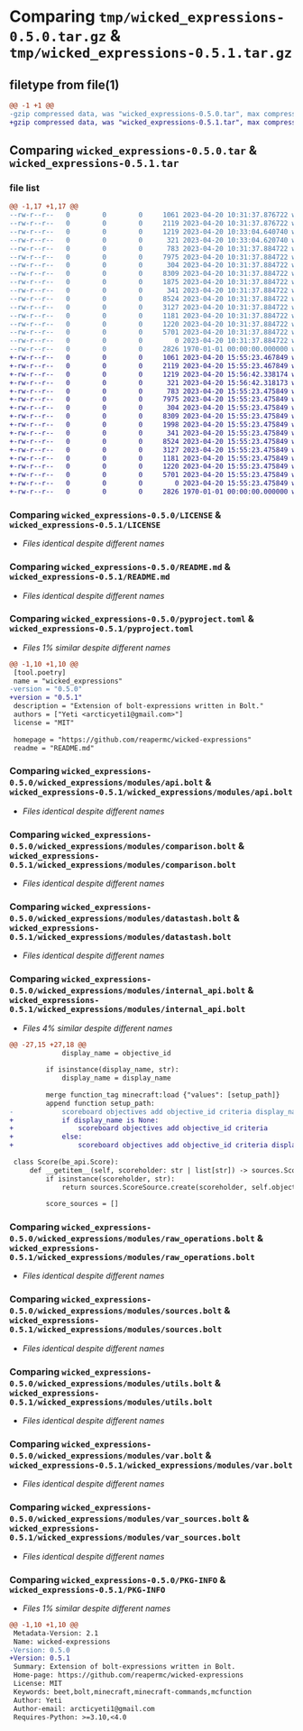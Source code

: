 # Comparing `tmp/wicked_expressions-0.5.0.tar.gz` & `tmp/wicked_expressions-0.5.1.tar.gz`

## filetype from file(1)

```diff
@@ -1 +1 @@
-gzip compressed data, was "wicked_expressions-0.5.0.tar", max compression
+gzip compressed data, was "wicked_expressions-0.5.1.tar", max compression
```

## Comparing `wicked_expressions-0.5.0.tar` & `wicked_expressions-0.5.1.tar`

### file list

```diff
@@ -1,17 +1,17 @@
--rw-r--r--   0        0        0     1061 2023-04-20 10:31:37.876722 wicked_expressions-0.5.0/LICENSE
--rw-r--r--   0        0        0     2119 2023-04-20 10:31:37.876722 wicked_expressions-0.5.0/README.md
--rw-r--r--   0        0        0     1219 2023-04-20 10:33:04.640740 wicked_expressions-0.5.0/pyproject.toml
--rw-r--r--   0        0        0      321 2023-04-20 10:33:04.620740 wicked_expressions-0.5.0/wicked_expressions/__init__.py
--rw-r--r--   0        0        0      783 2023-04-20 10:31:37.884722 wicked_expressions-0.5.0/wicked_expressions/modules/api.bolt
--rw-r--r--   0        0        0     7975 2023-04-20 10:31:37.884722 wicked_expressions-0.5.0/wicked_expressions/modules/comparison.bolt
--rw-r--r--   0        0        0      304 2023-04-20 10:31:37.884722 wicked_expressions-0.5.0/wicked_expressions/modules/config.bolt
--rw-r--r--   0        0        0     8309 2023-04-20 10:31:37.884722 wicked_expressions-0.5.0/wicked_expressions/modules/datastash.bolt
--rw-r--r--   0        0        0     1875 2023-04-20 10:31:37.884722 wicked_expressions-0.5.0/wicked_expressions/modules/internal_api.bolt
--rw-r--r--   0        0        0      341 2023-04-20 10:31:37.884722 wicked_expressions-0.5.0/wicked_expressions/modules/nbtlib.bolt
--rw-r--r--   0        0        0     8524 2023-04-20 10:31:37.884722 wicked_expressions-0.5.0/wicked_expressions/modules/raw_operations.bolt
--rw-r--r--   0        0        0     3127 2023-04-20 10:31:37.884722 wicked_expressions-0.5.0/wicked_expressions/modules/sources.bolt
--rw-r--r--   0        0        0     1181 2023-04-20 10:31:37.884722 wicked_expressions-0.5.0/wicked_expressions/modules/utils.bolt
--rw-r--r--   0        0        0     1220 2023-04-20 10:31:37.884722 wicked_expressions-0.5.0/wicked_expressions/modules/var.bolt
--rw-r--r--   0        0        0     5701 2023-04-20 10:31:37.884722 wicked_expressions-0.5.0/wicked_expressions/modules/var_sources.bolt
--rw-r--r--   0        0        0        0 2023-04-20 10:31:37.884722 wicked_expressions-0.5.0/wicked_expressions/py.typed
--rw-r--r--   0        0        0     2826 1970-01-01 00:00:00.000000 wicked_expressions-0.5.0/PKG-INFO
+-rw-r--r--   0        0        0     1061 2023-04-20 15:55:23.467849 wicked_expressions-0.5.1/LICENSE
+-rw-r--r--   0        0        0     2119 2023-04-20 15:55:23.467849 wicked_expressions-0.5.1/README.md
+-rw-r--r--   0        0        0     1219 2023-04-20 15:56:42.338174 wicked_expressions-0.5.1/pyproject.toml
+-rw-r--r--   0        0        0      321 2023-04-20 15:56:42.318173 wicked_expressions-0.5.1/wicked_expressions/__init__.py
+-rw-r--r--   0        0        0      783 2023-04-20 15:55:23.475849 wicked_expressions-0.5.1/wicked_expressions/modules/api.bolt
+-rw-r--r--   0        0        0     7975 2023-04-20 15:55:23.475849 wicked_expressions-0.5.1/wicked_expressions/modules/comparison.bolt
+-rw-r--r--   0        0        0      304 2023-04-20 15:55:23.475849 wicked_expressions-0.5.1/wicked_expressions/modules/config.bolt
+-rw-r--r--   0        0        0     8309 2023-04-20 15:55:23.475849 wicked_expressions-0.5.1/wicked_expressions/modules/datastash.bolt
+-rw-r--r--   0        0        0     1998 2023-04-20 15:55:23.475849 wicked_expressions-0.5.1/wicked_expressions/modules/internal_api.bolt
+-rw-r--r--   0        0        0      341 2023-04-20 15:55:23.475849 wicked_expressions-0.5.1/wicked_expressions/modules/nbtlib.bolt
+-rw-r--r--   0        0        0     8524 2023-04-20 15:55:23.475849 wicked_expressions-0.5.1/wicked_expressions/modules/raw_operations.bolt
+-rw-r--r--   0        0        0     3127 2023-04-20 15:55:23.475849 wicked_expressions-0.5.1/wicked_expressions/modules/sources.bolt
+-rw-r--r--   0        0        0     1181 2023-04-20 15:55:23.475849 wicked_expressions-0.5.1/wicked_expressions/modules/utils.bolt
+-rw-r--r--   0        0        0     1220 2023-04-20 15:55:23.475849 wicked_expressions-0.5.1/wicked_expressions/modules/var.bolt
+-rw-r--r--   0        0        0     5701 2023-04-20 15:55:23.475849 wicked_expressions-0.5.1/wicked_expressions/modules/var_sources.bolt
+-rw-r--r--   0        0        0        0 2023-04-20 15:55:23.475849 wicked_expressions-0.5.1/wicked_expressions/py.typed
+-rw-r--r--   0        0        0     2826 1970-01-01 00:00:00.000000 wicked_expressions-0.5.1/PKG-INFO
```

### Comparing `wicked_expressions-0.5.0/LICENSE` & `wicked_expressions-0.5.1/LICENSE`

 * *Files identical despite different names*

### Comparing `wicked_expressions-0.5.0/README.md` & `wicked_expressions-0.5.1/README.md`

 * *Files identical despite different names*

### Comparing `wicked_expressions-0.5.0/pyproject.toml` & `wicked_expressions-0.5.1/pyproject.toml`

 * *Files 1% similar despite different names*

```diff
@@ -1,10 +1,10 @@
 [tool.poetry]
 name = "wicked_expressions"
-version = "0.5.0"
+version = "0.5.1"
 description = "Extension of bolt-expressions written in Bolt."
 authors = ["Yeti <arcticyeti1@gmail.com>"]
 license = "MIT"
 
 homepage = "https://github.com/reapermc/wicked-expressions"
 readme = "README.md"
```

### Comparing `wicked_expressions-0.5.0/wicked_expressions/modules/api.bolt` & `wicked_expressions-0.5.1/wicked_expressions/modules/api.bolt`

 * *Files identical despite different names*

### Comparing `wicked_expressions-0.5.0/wicked_expressions/modules/comparison.bolt` & `wicked_expressions-0.5.1/wicked_expressions/modules/comparison.bolt`

 * *Files identical despite different names*

### Comparing `wicked_expressions-0.5.0/wicked_expressions/modules/datastash.bolt` & `wicked_expressions-0.5.1/wicked_expressions/modules/datastash.bolt`

 * *Files identical despite different names*

### Comparing `wicked_expressions-0.5.0/wicked_expressions/modules/internal_api.bolt` & `wicked_expressions-0.5.1/wicked_expressions/modules/internal_api.bolt`

 * *Files 4% similar despite different names*

```diff
@@ -27,15 +27,18 @@
             display_name = objective_id
 
         if isinstance(display_name, str):
             display_name = display_name
 
         merge function_tag minecraft:load {"values": [setup_path]}
         append function setup_path:
-            scoreboard objectives add objective_id criteria display_name
+            if display_name is None:
+                scoreboard objectives add objective_id criteria
+            else:
+                scoreboard objectives add objective_id criteria display_name
 
 class Score(be_api.Score):
     def __getitem__(self, scoreholder: str | list[str]) -> sources.ScoreSource | list[sources.ScoreSource]:
         if isinstance(scoreholder, str):
             return sources.ScoreSource.create(scoreholder, self.objective)
 
         score_sources = []
```

### Comparing `wicked_expressions-0.5.0/wicked_expressions/modules/raw_operations.bolt` & `wicked_expressions-0.5.1/wicked_expressions/modules/raw_operations.bolt`

 * *Files identical despite different names*

### Comparing `wicked_expressions-0.5.0/wicked_expressions/modules/sources.bolt` & `wicked_expressions-0.5.1/wicked_expressions/modules/sources.bolt`

 * *Files identical despite different names*

### Comparing `wicked_expressions-0.5.0/wicked_expressions/modules/utils.bolt` & `wicked_expressions-0.5.1/wicked_expressions/modules/utils.bolt`

 * *Files identical despite different names*

### Comparing `wicked_expressions-0.5.0/wicked_expressions/modules/var.bolt` & `wicked_expressions-0.5.1/wicked_expressions/modules/var.bolt`

 * *Files identical despite different names*

### Comparing `wicked_expressions-0.5.0/wicked_expressions/modules/var_sources.bolt` & `wicked_expressions-0.5.1/wicked_expressions/modules/var_sources.bolt`

 * *Files identical despite different names*

### Comparing `wicked_expressions-0.5.0/PKG-INFO` & `wicked_expressions-0.5.1/PKG-INFO`

 * *Files 1% similar despite different names*

```diff
@@ -1,10 +1,10 @@
 Metadata-Version: 2.1
 Name: wicked-expressions
-Version: 0.5.0
+Version: 0.5.1
 Summary: Extension of bolt-expressions written in Bolt.
 Home-page: https://github.com/reapermc/wicked-expressions
 License: MIT
 Keywords: beet,bolt,minecraft,minecraft-commands,mcfunction
 Author: Yeti
 Author-email: arcticyeti1@gmail.com
 Requires-Python: >=3.10,<4.0
```

